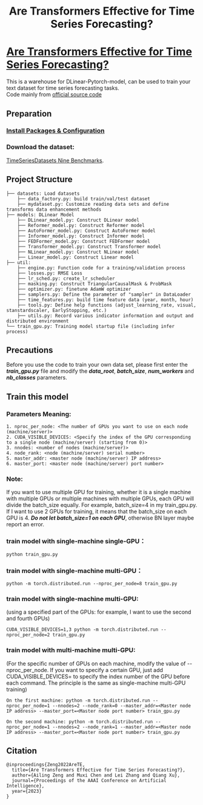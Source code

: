 <h1 align='center'>Are Transformers Effective for Time Series Forecasting?</h1>

# [Are Transformers Effective for Time Series Forecasting?](https://arxiv.org/pdf/2205.13504.pdf)
This is a warehouse for DLinear-Pytorch-model, can be used to train your text dataset for time series forecasting tasks.  
Code mainly from [official source code](https://github.com/cure-lab/LTSF-Linear)

## Preparation
### [Install Packages & Configuration](https://github.com/jiaowoguanren0615/PytorchLearning)
### Download the dataset: 
[TimeSeriesDatasets Nine Benchmarks](https://drive.google.com/drive/folders/1ZOYpTUa82_jCcxIdTmyr0LXQfvaM9vIy).

## Project Structure
```
├── datasets: Load datasets
    ├── data_factory.py: build train/val/test dataset
    ├── mydataset.py: Customize reading data sets and define transforms data enhancement methods
├── models: DLinear Model
    ├── DLinear_model.py: Construct DLinear model
    ├── Reformer_model.py: Construct Reformer model
    ├── AutoFormer_model.py: Construct AutoFormer model
    ├── Informer_model.py: Construct Informer model
    ├── FEDFormer_model.py: Construct FEDFormer model
    ├── Transformer_model.py: Construct Transformer model
    ├── NLinear_model.py: Construct NLinear model
    ├── Linear_model.py: Construct Linear model
├── util:
    ├── engine.py: Function code for a training/validation process
    ├── losses.py: RMSE Loss
    ├── lr_sched.py: create_lr_scheduler
    ├── masking.py: Construct TriangularCausalMask & ProbMask
    ├── optimizer.py: finetune AdamW optimizer
    ├── samplers.py: Define the parameter of "sampler" in DataLoader
    ├── time_features.py: build time feature data (year, month, hour)
    ├── tools.py: Define help functions (adjust_learning_rate, visual, stanstardscaler, EarlyStopping, etc.)
    ├── utils.py: Record various indicator information and output and distributed environment
└── train_gpu.py: Training model startup file (including infer process)
```

## Precautions
Before you use the code to train your own data set, please first enter the ___train_gpu.py___ file and modify the ___data_root___, ___batch_size___, ___num_workers___ and ___nb_classes___ parameters.  


## Train this model

### Parameters Meaning:
```
1. nproc_per_node: <The number of GPUs you want to use on each node (machine/server)>
2. CUDA_VISIBLE_DEVICES: <Specify the index of the GPU corresponding to a single node (machine/server) (starting from 0)>
3. nnodes: <number of nodes (machine/server)>
4. node_rank: <node (machine/server) serial number>
5. master_addr: <master node (machine/server) IP address>
6. master_port: <master node (machine/server) port number>
```
### Note: 
If you want to use multiple GPU for training, whether it is a single machine with multiple GPUs or multiple machines with multiple GPUs, each GPU will divide the batch_size equally. For example, batch_size=4 in my train_gpu.py. If I want to use 2 GPUs for training, it means that the batch_size on each GPU is 4. ___Do not let batch_size=1 on each GPU___, otherwise BN layer maybe report an error. 

### train model with single-machine single-GPU：
```
python train_gpu.py
```

### train model with single-machine multi-GPU：
```
python -m torch.distributed.run --nproc_per_node=8 train_gpu.py
```

### train model with single-machine multi-GPU: 
(using a specified part of the GPUs: for example, I want to use the second and fourth GPUs)
```
CUDA_VISIBLE_DEVICES=1,3 python -m torch.distributed.run --nproc_per_node=2 train_gpu.py
```

### train model with multi-machine multi-GPU:
(For the specific number of GPUs on each machine, modify the value of --nproc_per_node. If you want to specify a certain GPU, just add CUDA_VISIBLE_DEVICES= to specify the index number of the GPU before each command. The principle is the same as single-machine multi-GPU training)
```
On the first machine: python -m torch.distributed.run --nproc_per_node=1 --nnodes=2 --node_rank=0 --master_addr=<Master node IP address> --master_port=<Master node port number> train_gpu.py

On the second machine: python -m torch.distributed.run --nproc_per_node=1 --nnodes=2 --node_rank=1 --master_addr=<Master node IP address> --master_port=<Master node port number> train_gpu.py
```

## Citation
```
@inproceedings{Zeng2022AreTE,
  title={Are Transformers Effective for Time Series Forecasting?},
  author={Ailing Zeng and Muxi Chen and Lei Zhang and Qiang Xu},
  journal={Proceedings of the AAAI Conference on Artificial Intelligence},
  year={2023}
}
```
